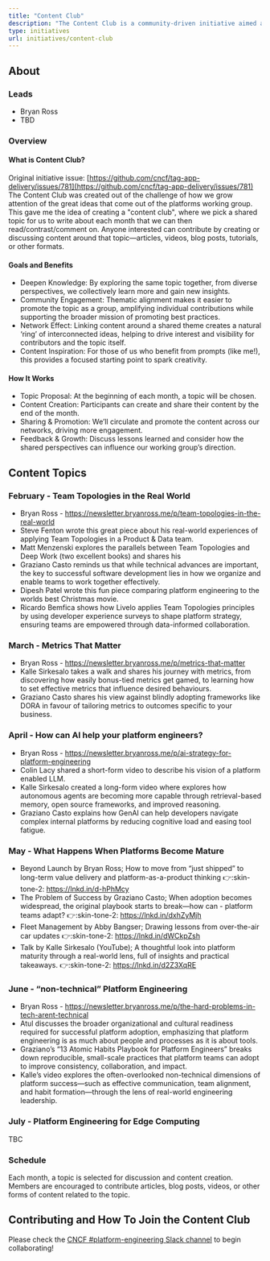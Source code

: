 ```yaml
---
title: "Content Club"
description: "The Content Club is a community-driven initiative aimed at fostering collaboration and knowledge sharing among platform engineering enthusiasts. It provides a space for members to discuss, create, and share content related to platform engineering practices, tools, and technologies."
type: initiatives
url: initiatives/content-club
---
```


## About

### Leads

- Bryan Ross
- TBD

### Overview

#### What is Content Club?
Original initiative issue: [https://github.com/cncf/tag-app-delivery/issues/781](https://github.com/cncf/tag-app-delivery/issues/781)
The Content Club was created out of the challenge of how we grow attention of the great ideas that come out of the platforms working group. This gave me the idea of creating a "content club", where we pick a shared topic for us to write about each month that we can then read/contrast/comment on. Anyone interested can contribute by creating or discussing content around that topic—articles, videos, blog posts, tutorials, or other formats.

#### Goals and Benefits

- Deepen Knowledge: By exploring the same topic together, from diverse perspectives, we collectively learn more and gain new insights.
- Community Engagement: Thematic alignment makes it easier to promote the topic as a group, amplifying individual contributions while supporting the broader mission of promoting best practices.
- Network Effect: Linking content around a shared theme creates a natural ‘ring’ of interconnected ideas, helping to drive interest and visibility for contributors and the topic itself.
- Content Inspiration: For those of us who benefit from prompts (like me!), this provides a focused starting point to spark creativity.

#### How It Works

- Topic Proposal: At the beginning of each month, a topic will be chosen.
- Content Creation: Participants can create and share their content by the end of the month.
- Sharing & Promotion: We’ll circulate and promote the content across our networks, driving more engagement.
- Feedback & Growth: Discuss lessons learned and consider how the shared perspectives can influence our working group’s direction.

## Content Topics

### February - Team Topologies in the Real World

- Bryan Ross - https://newsletter.bryanross.me/p/team-topologies-in-the-real-world
- Steve Fenton wrote this great piece about his real-world experiences of applying Team Topologies in a Product & Data team.
- Matt Menzenski explores the parallels between Team Topologies and Deep Work (two excellent books) and shares his
- Graziano Casto reminds us that while technical advances are important, the key to successful software development lies in how we organize and enable teams to work together effectively.
- Dipesh Patel wrote this fun piece comparing platform engineering to the worlds best Christmas movie.
- Ricardo Bemfica shows how Livelo applies Team Topologies principles by using developer experience surveys to shape platform strategy, ensuring teams are empowered through data-informed collaboration.

### March - Metrics That Matter

- Bryan Ross - https://newsletter.bryanross.me/p/metrics-that-matter
- Kalle Sirkesalo takes a walk and shares his journey with metrics, from discovering how easily bonus-tied metrics get gamed, to learning how to set effective metrics that influence desired behaviours.
- Graziano Casto shares his view against blindly adopting frameworks like DORA in favour of tailoring metrics to outcomes specific to your business.

### April - How can AI help your platform engineers?

- Bryan Ross - https://newsletter.bryanross.me/p/ai-strategy-for-platform-engineering
- Colin Lacy shared a short-form video to describe his vision of a platform enabled LLM.
- Kalle Sirkesalo created a long-form video where explores how autonomous agents are becoming more capable through retrieval-based memory, open source frameworks, and improved reasoning.
- Graziano Casto explains how GenAI can help developers navigate complex internal platforms by reducing cognitive load and easing tool fatigue.

### May - What Happens When Platforms Become Mature

- Beyond Launch by Bryan Ross; How to move from “just shipped” to long-term value delivery and platform-as-a-product thinking :point_right::skin-tone-2: https://lnkd.in/d-hPhMcy
- The Problem of Success by Graziano Casto; When adoption becomes widespread, the original playbook starts to break—how can - platform teams adapt? :point_right::skin-tone-2: https://lnkd.in/dxhZyMjh
- Fleet Management by Abby Bangser; Drawing lessons from over-the-air car updates :point_right::skin-tone-2: https://lnkd.in/dWCkpZsh
- Talk by Kalle Sirkesalo (YouTube); A thoughtful look into platform maturity through a real-world lens, full of insights and practical takeaways. :point_right::skin-tone-2: https://lnkd.in/d2Z3XqRE

### June - “non-technical” Platform Engineering

- Bryan Ross - https://newsletter.bryanross.me/p/the-hard-problems-in-tech-arent-technical
- Atul discusses the broader organizational and cultural readiness required for successful platform adoption, emphasizing that platform engineering is as much about people and processes as it is about tools.
- Graziano’s “13 Atomic Habits Playbook for Platform Engineers” breaks down reproducible, small-scale practices that platform teams can adopt to improve consistency, collaboration, and impact.
- Kalle’s video explores the often-overlooked non-technical dimensions of platform success—such as effective communication, team alignment, and habit formation—through the lens of real-world engineering leadership.

### July - Platform Engineering for Edge Computing

TBC

### Schedule

Each month, a topic is selected for discussion and content creation. Members are encouraged to contribute articles, blog posts, videos, or other forms of content related to the topic.

## Contributing and How To Join the Content Club

Please check the [CNCF #platform-engineering Slack channel](https://cloud-native.slack.com/archives/C020RHD43BP) to begin collaborating!